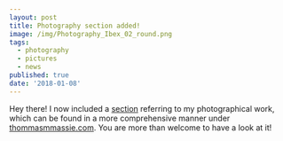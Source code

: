 ```yaml
---
layout: post
title: Photography section added!
image: /img/Photography_Ibex_02_round.png
tags:
  - photography
  - pictures
  - news
published: true
date: '2018-01-08'
---
```

Hey there! I now included a [section](http://thomassie.de/Photography/) referring to my photographical work, which can be found in a more comprehensive manner under [thommasmmassie.com](http://www.thomasmmassie.com/). You are more than welcome to have a look at it!
